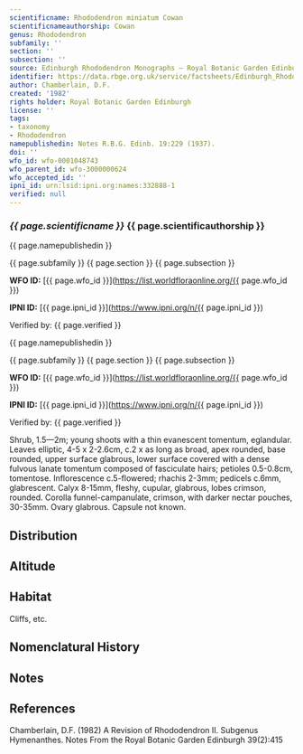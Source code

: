 ```yaml
---
scientificname: Rhododendron miniatum Cowan
scientificnameauthorship: Cowan
genus: Rhododendron
subfamily: ''
section: ''
subsection: ''
source: Edinburgh Rhododendron Monographs – Royal Botanic Garden Edinburgh
identifier: https://data.rbge.org.uk/service/factsheets/Edinburgh_Rhododendron_Monographs.xhtml
author: Chamberlain, D.F.
created: '1982'
rights holder: Royal Botanic Garden Edinburgh
license: ''
tags:
- taxonomy
- Rhododendron
namepublishedin: Notes R.B.G. Edinb. 19:229 (1937).
doi: ''
wfo_id: wfo-0001048743
wfo_parent_id: wfo-3000000624
wfo_accepted_id: ''
ipni_id: urn:lsid:ipni.org:names:332888-1
verified: null
---
```

### _{{ page.scientificname }}_ {{ page.scientificauthorship }}
 {{ page.namepublishedin }}

{{ page.subfamily }} {{ page.section }} {{ page.subsection }}

**WFO ID:** [{{ page.wfo_id }}](https://list.worldfloraonline.org/{{ page.wfo_id }})

**IPNI ID:** [{{ page.ipni_id }}](https://www.ipni.org/n/{{ page.ipni_id }})

Verified by: {{ page.verified }}

 {{ page.namepublishedin }}

{{ page.subfamily }} {{ page.section }} {{ page.subsection }}

**WFO ID:** [{{ page.wfo_id }}](https://list.worldfloraonline.org/{{ page.wfo_id }})

**IPNI ID:** [{{ page.ipni_id }}](https://www.ipni.org/n/{{ page.ipni_id }})

Verified by: {{ page.verified }}



Shrub, 1.5—2m; young shoots with a thin evanescent tomentum, eglandular. Leaves elliptic, 4-5 x 2-2.6cm, c.2 x as long as broad, apex rounded, base rounded, upper surface glabrous, lower surface covered with a dense fulvous lanate tomentum composed of fasciculate hairs; petioles 0.5-0.8cm, tomentose. Inflorescence c.5-flowered; rhachis 2-3mm; pedicels c.6mm, glabrescent. Calyx 8-15mm, fleshy, cupular, glabrous, lobes crimson, rounded. Corolla funnel-campanulate, crimson, with darker nectar pouches, 30-35mm. Ovary glabrous. Capsule not known.

## Distribution


## Altitude


## Habitat
Cliffs, etc.

## Nomenclatural History

                       
## Notes


## References

Chamberlain, D.F. (1982) A Revision of Rhododendron II. Subgenus Hymenanthes. Notes From the Royal Botanic Garden Edinburgh 39(2):415
